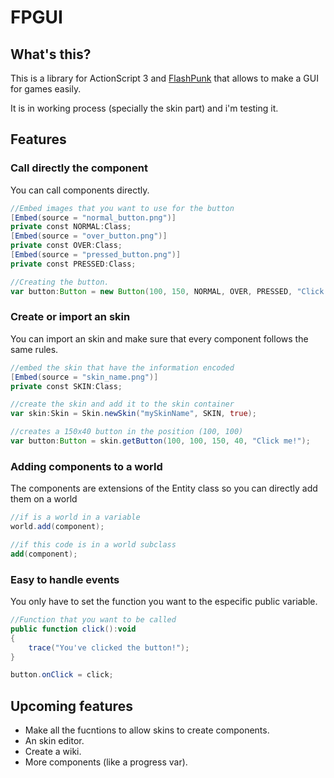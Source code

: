 FPGUI
=====
What's this?
------
This is a library for ActionScript 3 and [FlashPunk] that allows to make a GUI for games easily.

It is in working process (specially the skin part) and i'm testing it.

Features
------
### Call directly the component
You can call components directly.

``` actionscript
//Embed images that you want to use for the button
[Embed(source = "normal_button.png")]
private const NORMAL:Class;
[Embed(source = "over_button.png")]
private const OVER:Class;
[Embed(source = "pressed_button.png")]
private const PRESSED:Class;

//Creating the button.
var button:Button = new Button(100, 150, NORMAL, OVER, PRESSED, "Click me!");
```

### Create or import an skin

You can import an skin and make sure that every component follows the same rules.
``` actionscript
//embed the skin that have the information encoded
[Embed(source = "skin_name.png")]
private const SKIN:Class;

//create the skin and add it to the skin container
var skin:Skin = Skin.newSkin("mySkinName", SKIN, true);

//creates a 150x40 button in the position (100, 100)
var button:Button = skin.getButton(100, 100, 150, 40, "Click me!");
```
### Adding components to a world
The components are extensions of the Entity class so you can directly add them on a world
``` actionscript
//if is a world in a variable
world.add(component);

//if this code is in a world subclass
add(component);
```

### Easy to handle events
You only have to set the function you want to the especific public variable.
``` actionscript
//Function that you want to be called
public function click():void
{
	trace("You've clicked the button!");
}

button.onClick = click;
```

Upcoming features
------
  - Make all the fucntions to allow skins to create components.
  - An skin editor.
  - Create a wiki.
  - More components (like a progress var).


[FlashPunk]:http://useflashpunk.net